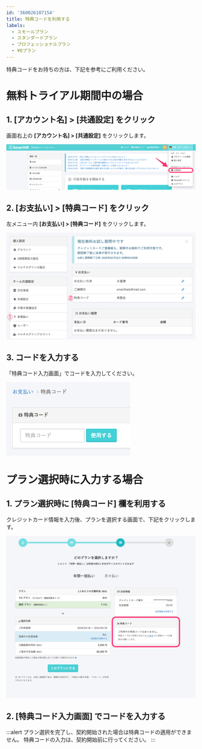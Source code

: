 ```yaml
---
id: '360026107154'
title: 特典コードを利用する
labels:
  - スモールプラン
  - スタンダードプラン
  - プロフェッショナルプラン
  - ¥0プラン
---
```

特典コードをお持ちの方は、下記を参考にご利用ください。

# 無料トライアル期間中の場合

## 1\. \[アカウント名\] > \[共通設定\] をクリック

画面右上の **\[アカウント名\] > \[共通設定\]** をクリックします。

![image1.png](./00_image1.png)

## 2\. \[お支払い\] > \[特典コード\] をクリック

左メニュー内 **\[お支払い\] > \[特典コード\]** をクリックします。

![](./7c2b42bb25bf84354a3e52aaa27596f6.png)

## 3\. コードを入力する

「特典コード入力画面」でコードを入力してください。

![特典コード](./1d624b864f29886215cfc2fd5c4fd8b2.png)

# プラン選択時に入力する場合

## 1\. プラン選択時に \[特典コード\] 欄を利用する

クレジットカード情報を入力後、プランを選択する画面で、下記をクリックします。

![image1.png](./01_image1.png)

## 2\. \[特典コード入力画面\] でコードを入力する

:::alert
プラン選択を完了し、契約開始された場合は特典コードの適用ができません。
特典コードの入力は、契約開始前に行ってください。
:::
